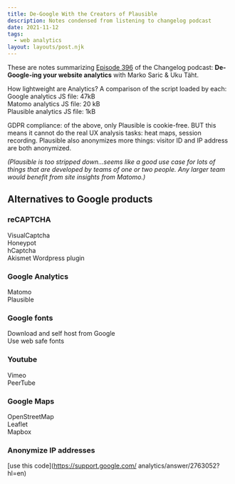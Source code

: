 ```yaml
---
title: De-Google With the Creators of Plausible
description: Notes condensed from listening to changelog podcast
date: 2021-11-12
tags:
  - web analytics  
layout: layouts/post.njk
---
```


These are notes summarizing [Episode 396](https://changelog.com/podcast/396) of the Changelog podcast: __De-Google-ing your website analytics__  with Marko Saric & Uku Täht.

How lightweight are Analytics? A comparison of the script loaded by each:  
Google analytics JS file: 47kB  
Matomo analytics JS file: 20 kB  
Plausible analytics JS file: 1kB  

GDPR compliance: of the above, only Plausible is cookie-free.  BUT this means it cannot do the real UX analysis tasks: heat maps, session recording.  Plausible also anonymizes more things: visitor ID and IP address are both anonymized.  

*(Plausible is too stripped down...seems like a good use case for lots of things that are developed by teams of one or two people. Any larger team would benefit from site insights from Matomo.)*  

## Alternatives to Google products  
### reCAPTCHA  
VisualCaptcha  
Honeypot  
hCaptcha  
Akismet Wordpress plugin  

### Google Analytics 
Matomo  
Plausible    
  
### Google fonts  
Download and self host from Google  
Use web safe fonts  
  
### Youtube  
Vimeo  
PeerTube  
  
### Google Maps  
OpenStreetMap  
Leaflet  
Mapbox  
  
### Anonymize IP addresses  
[use this code](https://support.google.com/  analytics/answer/2763052?hl=en)
  









